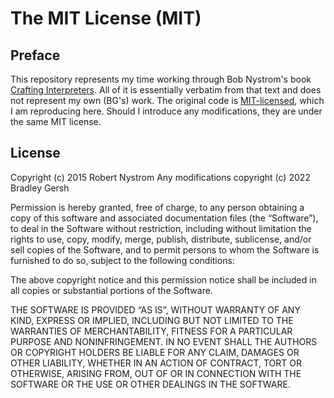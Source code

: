 # The MIT License (MIT)

## Preface

This repository represents my time working through Bob Nystrom's book
[Crafting Interpreters](https://craftinginterpreters.com/). All of it is
essentially verbatim from that text and does not represent my own (BG's) work.
The original code is [MIT-licensed](https://github.com/munificent/craftinginterpreters/blob/master/LICENSE),
which I am reproducing here. Should I introduce any modifications, they are
under the same MIT license.

## License

Copyright (c) 2015 Robert Nystrom
Any modifications copyright (c) 2022 Bradley Gersh

Permission is hereby granted, free of charge, to any person obtaining a copy of
this software and associated documentation files (the “Software”), to deal in
the Software without restriction, including without limitation the rights to
use, copy, modify, merge, publish, distribute, sublicense, and/or sell copies of
the Software, and to permit persons to whom the Software is furnished to do so,
subject to the following conditions:

The above copyright notice and this permission notice shall be included in all
copies or substantial portions of the Software.

THE SOFTWARE IS PROVIDED “AS IS”, WITHOUT WARRANTY OF ANY KIND, EXPRESS OR
IMPLIED, INCLUDING BUT NOT LIMITED TO THE WARRANTIES OF MERCHANTABILITY, FITNESS
FOR A PARTICULAR PURPOSE AND NONINFRINGEMENT. IN NO EVENT SHALL THE AUTHORS OR
COPYRIGHT HOLDERS BE LIABLE FOR ANY CLAIM, DAMAGES OR OTHER LIABILITY, WHETHER
IN AN ACTION OF CONTRACT, TORT OR OTHERWISE, ARISING FROM, OUT OF OR IN
CONNECTION WITH THE SOFTWARE OR THE USE OR OTHER DEALINGS IN THE SOFTWARE.
